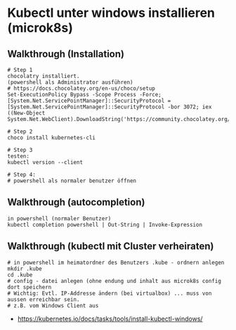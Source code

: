 # Kubectl unter windows installieren (microk8s) 

## Walkthrough (Installation)

```
# Step 1
chocolatry installiert. 
(powershell als Administrator ausführen)
# https://docs.chocolatey.org/en-us/choco/setup
Set-ExecutionPolicy Bypass -Scope Process -Force; [System.Net.ServicePointManager]::SecurityProtocol = [System.Net.ServicePointManager]::SecurityProtocol -bor 3072; iex ((New-Object System.Net.WebClient).DownloadString('https://community.chocolatey.org/install.ps1'))

# Step 2
choco install kubernetes-cli 

# Step 3
testen:
kubectl version --client 

# Step 4:
# powershell als normaler benutzer öffnen 
```

## Walkthrough (autocompletion) 

```
in powershell (normaler Benutzer) 
kubectl completion powershell | Out-String | Invoke-Expression
```

## Walkthrough (kubectl mit Cluster verheiraten) 

```
# in powershell im heimatordner des Benutzers .kube - ordnern anlegen
mkdir .kube 
cd .kube 
# config - datei anlegen (ohne endung und inhalt aus microk8s config dort speichern
# Wichtig: Evtl. IP-Addresse ändern (bei virtualbox) ... muss von aussen erreichbar sein. 
# z.B. vom Windows Client aus 
```


  * https://kubernetes.io/docs/tasks/tools/install-kubectl-windows/
